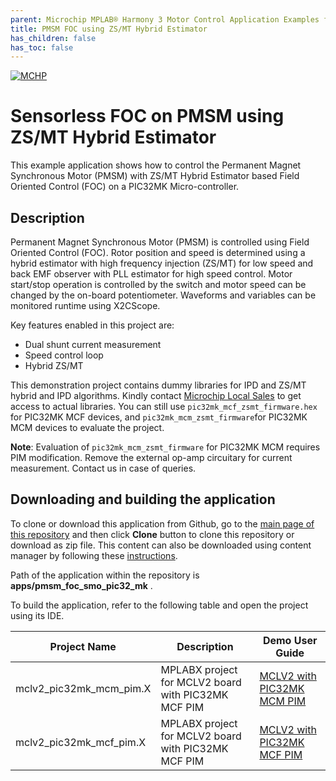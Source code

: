 ```yaml
---
parent: Microchip MPLAB® Harmony 3 Motor Control Application Examples for PIC32MK family
title: PMSM FOC using ZS/MT Hybrid Estimator
has_children: false
has_toc: false
---
```


[![MCHP](https://www.microchip.com/ResourcePackages/Microchip/assets/dist/images/logo.png)](https://www.microchip.com)

# Sensorless FOC on PMSM using ZS/MT Hybrid Estimator

This example application shows how to control the Permanent Magnet Synchronous Motor (PMSM) with ZS/MT Hybrid Estimator based Field Oriented Control (FOC) on a PIC32MK Micro-controller. 

## Description

Permanent Magnet Synchronous Motor (PMSM) is controlled using Field Oriented Control (FOC). Rotor position and speed is determined using a hybrid estimator with high frequency injection (ZS/MT) for low speed and back EMF observer with PLL estimator for high speed control. Motor start/stop operation is controlled by the switch and motor speed can be changed by the on-board potentiometer. Waveforms and variables can be monitored runtime using X2CScope.

Key features enabled in this project are:

- Dual shunt current measurement
- Speed control loop
- Hybrid ZS/MT

This demonstration project contains dummy libraries for IPD and ZS/MT hybrid and IPD algorithms. Kindly contact [Microchip Local Sales](https://www.microchip.com/mcu32ZSMT) to get access to actual libraries. You can still use ```pic32mk_mcf_zsmt_firmware.hex``` for PIC32MK MCF devices, and  ```pic32mk_mcm_zsmt_firmware```for PIC32MK MCM devices to evaluate the project.

**Note**: Evaluation of ```pic32mk_mcm_zsmt_firmware``` for PIC32MK MCM requires PIM modification. Remove the external op-amp circuitary for current measurement. Contact us in case of queries.

## Downloading and building the application

To clone or download this application from Github, go to the [main page of this repository](https://github.com/Microchip-MPLAB-Harmony/mc_apps_pic32_mk) and then click **Clone** button to clone this repository or download as zip file.
This content can also be downloaded using content manager by following these [instructions](https://github.com/Microchip-MPLAB-Harmony/contentmanager/wiki).

Path of the application within the repository is **apps/pmsm_foc_smo_pic32_mk** .

To build the application, refer to the following table and open the project using its IDE.

| Project Name            | Description                                    | Demo User Guide |
| ----------------------- | ---------------------------------------------- |--------------------|
| mclv2_pic32mk_mcm_pim.X | MPLABX project for MCLV2 board with PIC32MK MCF PIM |[MCLV2 with PIC32MK MCM PIM](../docs/mclv2_tc1_pic32mk_mcm_pim_sensorless.md)|
| mclv2_pic32mk_mcf_pim.X | MPLABX project for MCLV2 board with PIC32MK MCF PIM |[MCLV2 with PIC32MK MCF PIM](../docs/mclv2_tc1_pic32mk_mcf_pim_sensorless.md)|
